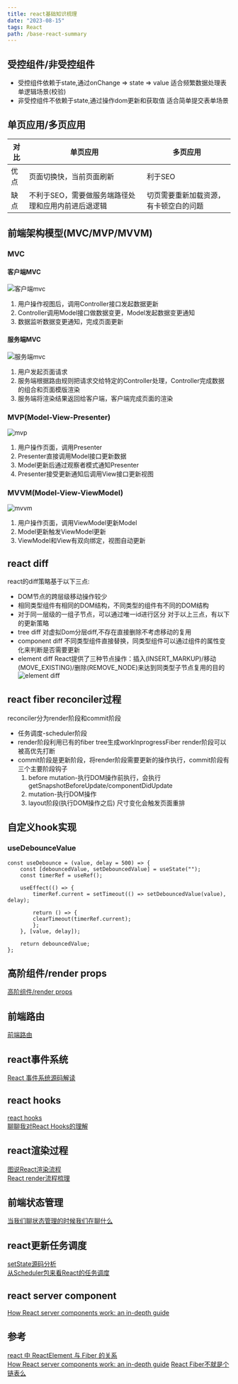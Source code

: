 ```yaml
---
title: react基础知识梳理
date: "2023-08-15"
tags: React
path: /base-react-summary
---
```



## 受控组件/非受控组件

* 受控组件依赖于state,通过onChange => state => value 适合频繁数据处理表单逻辑场景(校验)
* 非受控组件不依赖于state,通过操作dom更新和获取值 适合简单提交表单场景

## 单页应用/多页应用
| 对比 | 单页应用 | 多页应用 |
| ------ | ------ | ------ | 
| 优点 | 页面切换快，当前页面刷新  | 利于SEO |
| 缺点 | 不利于SEO，需要做服务端路径处理和应用内前进后退逻辑 | 切页需要重新加载资源，有卡顿空白的问题 |
 
## 前端架构模型(MVC/MVP/MVVM)

### MVC 
#### 客户端MVC  
![客户端mvc](./reactBase/mvc.png)  
1. 用户操作视图后，调用Controller接口发起数据更新
2. Controller调用Model接口做数据变更，Model发起数据变更通知
3. 数据监听数据变更通知，完成页面更新

#### 服务端MVC
![服务端mvc](./reactBase/serverMvc.png)  
1. 用户发起页面请求
2. 服务端根据路由规则把请求交给特定的Controller处理，Controller完成数据的组合和页面模版渲染
3. 服务端将渲染结果返回给客户端，客户端完成页面的渲染

### MVP(Model-View-Presenter)  
![mvp](./reactBase/mvp.png)  
1. 用户操作页面，调用Presenter
2. Presenter直接调用Model接口更新数据
3. Model更新后通过观察者模式通知Presenter
4. Presenter接受更新通知后调用View接口更新视图

### MVVM(Model-View-ViewModel)   
![mvvm](./reactBase/mvvm.png)  
1. 用户操作页面，调用ViewModel更新Model
2. Model更新触发ViewModel更新
3. ViewModel和View有双向绑定，视图自动更新

## react diff
react的diff策略基于以下三点:
* DOM节点的跨层级移动操作较少
* 相同类型组件有相同的DOM结构，不同类型的组件有不同的DOM结构
* 对于同一层级的一组子节点，可以通过唯一id进行区分
对于以上三点，有以下的更新策略
* tree diff 对虚拟Dom分层diff,不存在直接删除不考虑移动的复用
* component diff  不同类型组件直接替换，同类型组件可以通过组件的属性变化来判断是否需要更新
* element diff React提供了三种节点操作：插入(INSERT_MARKUP)/移动(MOVE_EXISTING)/删除(REMOVE_NODE)来达到同类型子节点复用的目的
![element diff](./reactBase/elementDiff.png) 


## react fiber reconciler过程
reconciler分为render阶段和commit阶段
* 任务调度-scheduler阶段  
* render阶段利用已有的fiber tree生成workInprogressFiber render阶段可以被高优先打断
* commit阶段是更新阶段，将render阶段需要更新的操作执行，commit阶段有三个主要阶段钩子
    1. before mutation-执行DOM操作前执行，会执行getSnapshotBeforeUpdate/componentDidUpdate
    2. mutation-执行DOM操作
    3. layout阶段(执行DOM操作之后) 尺寸变化会触发页面重排


## 自定义hook实现

### useDebounceValue


    const useDebounce = (value, delay = 500) => {
        const [debouncedValue, setDebouncedValue] = useState("");
        const timerRef = useRef();

        useEffect(() => {
            timerRef.current = setTimeout(() => setDebouncedValue(value), delay);

            return () => {
            clearTimeout(timerRef.current);
            };
        }, [value, delay]);

        return debouncedValue;
    };

## 高阶组件/render props
[高阶组件/render props](https://icantunderstand.github.io/blog/react-hoc)

## 前端路由
[前端路由](https://icantunderstand.github.io/blog/history)

## react事件系统
[React 事件系统源码解读](https://icantunderstand.github.io/blog/react-event)

## react hooks
[react hooks](https://icantunderstand.github.io/blog/react-hooks)  
[聊聊我对React Hooks的理解](https://icantunderstand.github.io/blog/thinking-in-react)

## react渲染过程
[图说React渲染流程](https://icantunderstand.github.io/blog/react-render-interpretation)  
[React render流程梳理](https://icantunderstand.github.io/blog/react-render)

## 前端状态管理
[当我们聊状态管理的时候我们在聊什么](https://icantunderstand.github.io/blog/state-control)

## react更新任务调度
[setState源码分析](https://icantunderstand.github.io/blog/react-setstate)  
[从Scheduler包来看React的任务调度](https://icantunderstand.github.io/blog/react-scheduler)

## react server component
[How React server components work: an in-depth guide](https://www.plasmic.app/blog/how-react-server-components-work)

## 参考

[react 中 ReactElement 与 Fiber 的关系](https://juejin.cn/post/7099810539315920926)  
[How React server components work: an in-depth guide](https://www.plasmic.app/blog/how-react-server-components-work) 
[React Fiber不就是个链表么](https://juejin.cn/post/7159118990999191582)  
